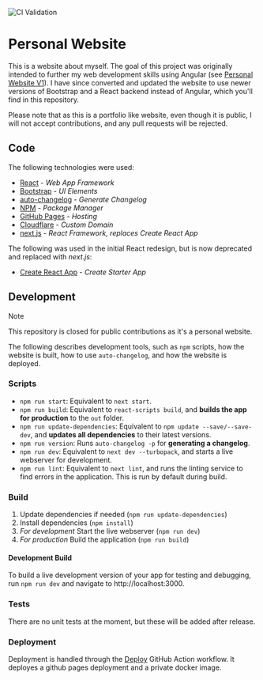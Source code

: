 ![CI Validation](https://github.com/jayasimha3/PersonalWebsiteV2/actions/workflows/deploy.yaml/badge.svg?branch=main)

# Personal Website

This is a website about myself. The goal of this project was originally intended to further my web development skills using Angular (see [Personal Website V1](https://github.com/jayasimha3/PersonalWebsite)). I have since converted and updated the website to use newer versions of Bootstrap and a React backend instead of Angular, which you'll find in this repository.

Please note that as this is a portfolio like website, even though it is public, I will not accept contributions, and any pull requests will be rejected.

## Code

The following technologies were used:

- [React](https://github.com/facebook/react) - *Web App Framework*
- [Bootstrap](https://github.com/twbs) - *UI Elements*
- [auto-changelog](https://github.com/CookPete/auto-changelog) - *Generate Changelog*
- [NPM](https://github.com/npm) - *Package Manager*
- [GitHub Pages](https://pages.github.com/) - *Hosting*
- [Cloudflare](https://www.cloudflare.com/) - *Custom Domain*
- [next.js](https://github.com/vercel/next.js) - *React Framework, replaces Create React App*

The following was used in the initial React redesign, but is now deprecated and replaced with *next.js*:

- [Create React App](https://github.com/facebook/create-react-app) - *Create Starter App*

## Development

> [!Note]
> This repository is closed for public contributions as it's a personal website.

The following describes development tools, such as `npm` scripts, how the website is built, how to use `auto-changelog`, and how the website is deployed.

### Scripts

- `npm run start`: Equivalent to `next start`.
- `npm run build`: Equivalent to `react-scripts build`, and **builds the app for production** to the `out` folder.
- `npm run update-dependencies`: Equivalent to `npm update --save/--save-dev`, and **updates all dependencies** to their latest versions.
- `npm run version`: Runs `auto-changelog -p` for **generating a changelog**.
- `npm run dev`: Equivalent to `next dev --turbopack`, and starts a live webserver for development.
- `npm run lint`: Equivalent to `next lint`, and runs the linting service to find errors in the application. This is run by default during build.

### Build

1. Update dependencies if needed (`npm run update-dependencies`)
2. Install dependencies (`npm install`)
3. *For development* Start the live webserver (`npm run dev`)
4. *For production* Build the application (`npm run build`)

#### Development Build

To build a live development version of your app for testing and debugging, run `npm run dev` and navigate to http://localhost:3000.

### Tests

There are no unit tests at the moment, but these will be added after release.

### Deployment

Deployment is handled through the [Deploy](./.github/workflows/deploy.yaml) GitHub Action workflow. It deployes a github pages deployment and a private docker image.

